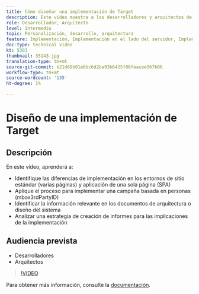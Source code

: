 ```yaml
---
title: Cómo diseñar una implementación de Target
description: Este vídeo muestra a los desarrolladores y arquitectos de Adobe Target las diferencias de implementación en los entornos de sitio estándar (varias páginas) y aplicación de una sola página (SPA). Aprenda a aplicar el proceso para implementar una campaña basada en personas (mbox3rdPartyID), identificar la información relevante en los documentos de diseño y arquitectura del sistema y analizar una estrategia de informes para las implicaciones de implementación.
role: Desarrollador, Arquitecto
level: Intermedio
topic: Personalización, desarrollo, arquitectura
feature: Implementación, Implementación en el lado del servidor, Implementación en el lado del cliente
doc-type: technical video
kt: 5383
thumbnail: 35143.jpg
translation-type: tm+mt
source-git-commit: b21d69b01e6bc6d2ba93b6425f86feacee567b06
workflow-type: tm+mt
source-wordcount: '135'
ht-degree: 1%

---
```



# Diseño de una implementación de Target

## Descripción

En este vídeo, aprenderá a:

* Identifique las diferencias de implementación en los entornos de sitio estándar (varias páginas) y aplicación de una sola página (SPA)
* Aplique el proceso para implementar una campaña basada en personas (mbox3rdPartyID)
* Identificar la información relevante en los documentos de arquitectura o diseño del sistema
* Analizar una estrategia de creación de informes para las implicaciones de la implementación

## Audiencia prevista

* Desarrolladores
* Arquitectos

>[!VIDEO](https://video.tv.adobe.com/v/35143/?quality=12)

Para obtener más información, consulte la [documentación](https://docs.adobe.com/content/help/en/target/using/implement-target/implementing-target.html).
